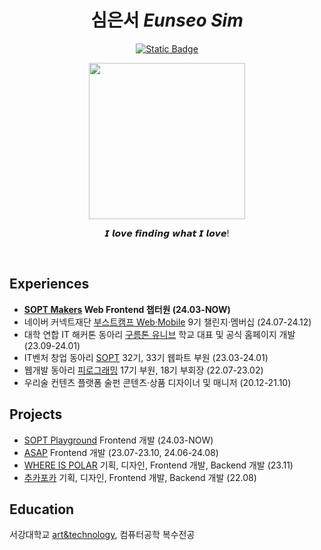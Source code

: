 <div align='center'>
  
# 심은서 *Eunseo Sim*
<a href="https://love2luck.vercel.app/"><img alt="Static Badge" src="https://img.shields.io/badge/%EB%B0%A9%EB%AA%85%EB%A1%9D%EC%9D%84_%EB%82%A8%EA%B2%A8%EB%B3%B4%EC%84%B8%EC%9A%94-green?style=for-the-badge&logo=stackexchange&logoColor=%23fff"></a>

<img src='https://github.com/user-attachments/assets/7193db16-095e-4da8-a9b2-e8388ec59389' height='250'/>

𝙄 𝙡𝙤𝙫𝙚 𝙛𝙞𝙣𝙙𝙞𝙣𝙜 𝙬𝙝𝙖𝙩 𝙄 𝙡𝙤𝙫𝙚!

</div>

<br/>

## Experiences
- **[SOPT Makers](https://makers.sopt.org/) Web Frontend 챕터원 (24.03-NOW)**
- 네이버 커넥트재단 [부스트캠프 Web·Mobile](https://boostcamp.connect.or.kr/program_wm.html) 9기 챌린지·멤버십 (24.07-24.12)
- 대학 연합 IT 해커톤 동아리 [구름톤 유니브](https://9oormthon.university/) 학교 대표 및 공식 홈페이지 개발 (23.09-24.01)
- IT벤처 창업 동아리 [SOPT](https://www.sopt.org/) 32기, 33기 웹파트 부원 (23.03-24.01)
- 웹개발 동아리 [피로그래밍](https://pirogramming.com/) 17기 부원, 18기 부회장 (22.07-23.02)
- 우리술 컨텐츠 플랫폼 술펀 콘텐츠·상품 디자이너 및 매니저 (20.12-21.10)

## Projects
- [SOPT Playground](https://playground.sopt.org/) Frontend 개발 (24.03-NOW)
- [ASAP](https://www.beginwithasap.com/) Frontend 개발 (23.07-23.10, 24.06-24.08)
- [WHERE IS POLAR](https://whereispolar.com) 기획, 디자인, Frontend 개발, Backend 개발 (23.11)
- [추카포카](https://github.com/Piro17-Project-Birthday/Piro17-Project-Birthday) 기획, 디자인, Frontend 개발, Backend 개발 (22.08)

## Education
서강대학교 [art&technology](https://creative.sogang.ac.kr/about/), 컴퓨터공학 복수전공
